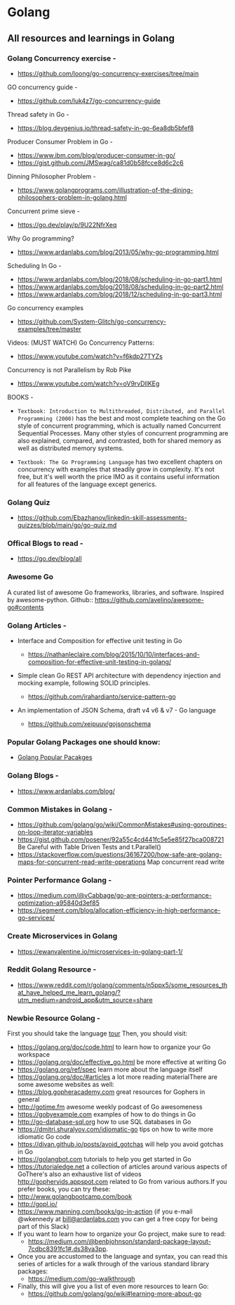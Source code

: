 # Golang
## All resources and learnings in Golang 

### Golang Concurrency exercise - 
- https://github.com/loong/go-concurrency-exercises/tree/main 

GO concurrency guide - 
- https://github.com/luk4z7/go-concurrency-guide

Thread safety in Go - 
- https://blog.devgenius.io/thread-safety-in-go-6ea8db5bfef8 

Producer Consumer Problem in Go -
- https://www.ibm.com/blog/producer-consumer-in-go/
- https://gist.github.com/JMSwag/ca81d0b58fcce8d6c2c6

Dinning Philosopher Problem -
- https://www.golangprograms.com/illustration-of-the-dining-philosophers-problem-in-golang.html 

Concurrent prime sieve -
- https://go.dev/play/p/9U22NfrXeq

Why Go programming?
- https://www.ardanlabs.com/blog/2013/05/why-go-programming.html

Scheduling In Go -    
- https://www.ardanlabs.com/blog/2018/08/scheduling-in-go-part1.html
- https://www.ardanlabs.com/blog/2018/08/scheduling-in-go-part2.html
- https://www.ardanlabs.com/blog/2018/12/scheduling-in-go-part3.html

Go concurrency examples
- https://github.com/System-Glitch/go-concurrency-examples/tree/master

Videos: (MUST WATCH)
Go Concurrency Patterns:
- https://www.youtube.com/watch?v=f6kdp27TYZs

Concurrency is not Parallelism by Rob Pike
- https://www.youtube.com/watch?v=oV9rvDllKEg

BOOKS - 

- `Textbook: Introduction to Multithreaded, Distributed, and Parallel Programming (2000)` has the best and most complete teaching on the Go style of concurrent programming, which is actually named Concurrent Sequential Processes. Many other styles of concurrent programming are also explained, compared, and contrasted, both for shared memory as well as distributed memory systems.

- `Textbook: The Go Programming Language` has two excellent chapters on concurrency with examples that steadily grow in complexity. It's not free, but it's well worth the price IMO as it contains useful information for all features of the language except generics.

### Golang Quiz
- https://github.com/Ebazhanov/linkedin-skill-assessments-quizzes/blob/main/go/go-quiz.md 

### Offical Blogs to read - 
- https://go.dev/blog/all

### Awesome Go
A curated list of awesome Go frameworks, libraries, and software. Inspired by awesome-python.
Github:: https://github.com/avelino/awesome-go#contents

### Golang Articles  -
- Interface and Composition for effective unit testing in Go
  - https://nathanleclaire.com/blog/2015/10/10/interfaces-and-composition-for-effective-unit-testing-in-golang/

- Simple clean Go REST API architecture with dependency injection and mocking example, following SOLID principles.
  - https://github.com/irahardianto/service-pattern-go

- An implementation of JSON Schema, draft v4 v6 & v7 - Go language
  - https://github.com/xeipuuv/gojsonschema

### Popular Golang Packages one should know:
- [Golang Popular Pacakges](https://github.com/sethiyash/Golang/blob/main/blogs/popular_packages.md#golang-packages-you-should-know)

### Golang Blogs - 
- https://www.ardanlabs.com/blog/

### Common Mistakes in Golang -
- https://github.com/golang/go/wiki/CommonMistakes#using-goroutines-on-loop-iterator-variables
- https://gist.github.com/posener/92a55c4cd441fc5e5e85f27bca008721 Be Careful with Table Driven Tests and t.Parallel()
- https://stackoverflow.com/questions/36167200/how-safe-are-golang-maps-for-concurrent-read-write-operations Map concurrent read write 

### Pointer Performance Golang - 
- https://medium.com/@vCabbage/go-are-pointers-a-performance-optimization-a95840d3ef85
- https://segment.com/blog/allocation-efficiency-in-high-performance-go-services/

### Create Microservices in Golang
- https://ewanvalentine.io/microservices-in-golang-part-1/

### Reddit Golang Resource - 
- https://www.reddit.com/r/golang/comments/n5ppx5/some_resources_that_have_helped_me_learn_golang/?utm_medium=android_app&utm_source=share

### Newbie Resource Golang - 

First you should take the language [tour](https://tour.golang.org/) Then, you should visit:
- https://golang.org/doc/code.html to learn how to organize your Go workspace
- https://golang.org/doc/effective_go.html be more effective at writing Go
- https://golang.org/ref/spec learn more about the language itself
- https://golang.org/doc/#articles a lot more reading materialThere are some awesome websites as well:
- https://blog.gopheracademy.com great resources for Gophers in general
- http://gotime.fm awesome weekly podcast of Go awesomeness
- https://gobyexample.com examples of how to do things in Go
- http://go-database-sql.org how to use SQL databases in Go
- https://dmitri.shuralyov.com/idiomatic-go tips on how to write more idiomatic Go code
- https://divan.github.io/posts/avoid_gotchas will help you avoid gotchas in Go
- https://golangbot.com tutorials to help you get started in Go
- https://tutorialedge.net a collection of articles around various aspects of GoThere's also an exhaustive list of videos http://gophervids.appspot.com related to Go from various authors.If you prefer books, you can try these:
- http://www.golangbootcamp.com/book
- http://gopl.io/
- https://www.manning.com/books/go-in-action (if you e-mail @wkennedy at bill@ardanlabs.com you can get a free copy for being part of this Slack)
- If you want to learn how to organize your Go project, make sure to read:
  - https://medium.com/@benbjohnson/standard-package-layout-7cdbc8391fc1#.ds38va3pp.
- Once you are accustomed to the language and syntax, you can read this series of articles for a walk through of the various standard library packages:
  - https://medium.com/go-walkthrough
- Finally, this will give you a list of even more resources to learn Go:
  - https://github.com/golang/go/wiki#learning-more-about-go 

